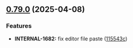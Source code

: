 ## [0.79.0](https://github.com/taskany-inc/hire/compare/v0.78.3...v0.79.0) (2025-04-08)


### Features

* **INTERNAL-1682:** fix editor file paste ([115543c](https://github.com/taskany-inc/hire/commit/115543c9fc17eee6b74083a49e554b15cce55a40))

